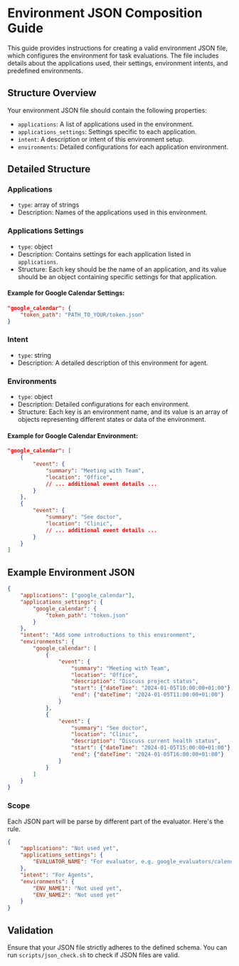 # Environment JSON Composition Guide

This guide provides instructions for creating a valid environment JSON file, which configures the environment for task evaluations. The file includes details about the applications used, their settings, environment intents, and predefined environments.

## Structure Overview

Your environment JSON file should contain the following properties:

- `applications`: A list of applications used in the environment.
- `applications_settings`: Settings specific to each application.
- `intent`: A description or intent of this environment setup.
- `environments`: Detailed configurations for each application environment.

## Detailed Structure

### Applications

- `type`: array of strings
- Description: Names of the applications used in this environment.

### Applications Settings

- `type`: object
- Description: Contains settings for each application listed in `applications`.
- Structure: Each key should be the name of an application, and its value should be an object containing specific settings for that application.

#### Example for Google Calendar Settings:

```json
"google_calendar": {
    "token_path": "PATH_TO_YOUR/token.json"
}
```

### Intent

- `type`: string
- Description: A detailed description of this environment for agent.

### Environments

- `type`: object
- Description: Detailed configurations for each environment.
- Structure: Each key is an environment name, and its value is an array of objects representing different states or data of the environment.

#### Example for Google Calendar Environment:

```json
"google_calendar": [
    {
        "event": {
            "summary": "Meeting with Team",
            "location": "Office",
            // ... additional event details ...
        }
    },
    {
        "event": {
            "summary": "See doctor",
            "location": "Clinic",
            // ... additional event details ...
        }
    }
]
```

## Example Environment JSON

```json
{
    "applications": ["google_calendar"],
    "applications_settings": {
        "google_calendar": {
            "token_path": "token.json"
        }
    },
    "intent": "Add some introductions to this environment",
    "environments": {
        "google_calendar": [
            {
                "event": {
                    "summary": "Meeting with Team",
                    "location": "Office",
                    "description": "Discuss project status",
                    "start": {"dateTime": "2024-01-05T10:00:00+01:00"},
                    "end": {"dateTime": "2024-01-05T11:00:00+01:00"}
                }
            },
            {
                "event": {
                    "summary": "See doctor",
                    "location": "Clinic",
                    "description": "Discuss current health status",
                    "start": {"dateTime": "2024-01-05T15:00:00+01:00"},
                    "end": {"dateTime": "2024-01-05T16:00:00+01:00"}
                }
            }
        ]
    }
}
```

### Scope
Each JSON part will be parse by different part of the evaluator. Here's the rule.

```json
{
    "applications": "Not used yet",
    "applications_settings": {
        "EVALUATOR_NAME": "For evaluator, e.g. google_evaluators/calendar_evaluator.py"
    },
    "intent": "For Agents",
    "environments": {
        "ENV_NAME1": "Not used yet",
        "ENV_NAME2": "Not used yet"
    }
}
```

## Validation

Ensure that your JSON file strictly adheres to the defined schema. You can run `scripts/json_check.sh` to check if JSON files are valid.
